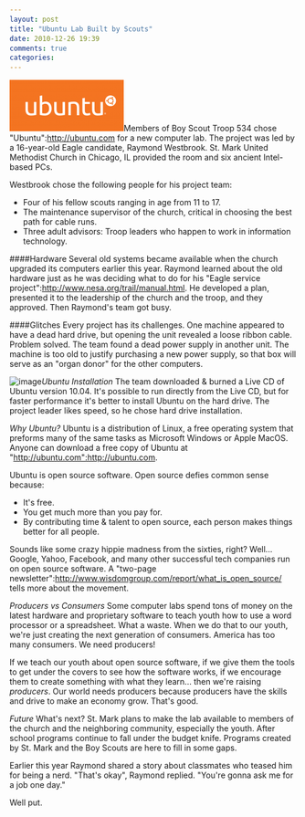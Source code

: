 ```yaml
---
layout: post
title: "Ubuntu Lab Built by Scouts"
date: 2010-12-26 19:39
comments: true
categories: 
---
```

<img src="/images/ubuntu.png" border="0" alt="image" name="image" class="right" width="200" height="90" />Members of Boy Scout Troop 534 chose "Ubuntu":http://ubuntu.com for a new computer lab. The project was led by a 16-year-old Eagle candidate, Raymond Westbrook. St. Mark United Methodist Church in Chicago, IL provided the room and six ancient Intel-based PCs.

Westbrook chose the following people for his project team:

* Four of his fellow scouts ranging in age from 11 to 17.
* The maintenance supervisor of the church, critical in choosing the best path for cable runs.
* Three adult advisors: Troop leaders who happen to work in information technology.

####Hardware
Several old systems became available when the church upgraded its computers earlier this year. Raymond learned about the old hardware just as he was deciding what to do for his "Eagle service project":http://www.nesa.org/trail/manual.html. He developed a plan, presented it to the leadership of the church and the troop, and they approved. Then Raymond's team got busy.

####Glitches
Every project has its challenges. One machine appeared to have a dead hard drive, but opening the unit revealed a loose ribbon cable. Problem solved. The team found a dead power supply in another unit. The machine is too old to justify purchasing a new power supply, so that box will serve as an "organ donor" for the other computers.

<img src="{filedir_1}ubuntu_lab.jpg" border="0" alt="image" name="image" class="right" width="300" height="177" />*Ubuntu Installation*
The team downloaded & burned a Live CD of Ubuntu version 10.04. It's possible to run directly from the Live CD, but for faster performance it's better to install Ubuntu on the hard drive. The project leader likes speed, so he chose hard drive installation.

*Why Ubuntu?*
Ubuntu is a distribution of Linux, a free operating system that preforms many of the same tasks as Microsoft Windows or Apple MacOS. Anyone can download a free copy of Ubuntu at "http://ubuntu.com":http://ubuntu.com.

Ubuntu is open source software. Open source defies common sense because:

* It's free.
* You get much more than you pay for.
* By contributing time & talent to open source, each person makes things better for all people.  

Sounds like some crazy hippie madness from the sixties, right? Well... Google, Yahoo, Facebook, and many other successful tech companies run on open source software. A "two-page newsletter":http://www.wisdomgroup.com/report/what_is_open_source/ tells more about the movement.

*Producers vs Consumers*
Some computer labs spend tons of money on the latest hardware and proprietary software to teach youth how to use a word processor or a spreadsheet. What a waste. When we do that to our youth, we're just creating the next generation of consumers. America has too many consumers. We need producers! 

If we teach our youth about open source software, if we give them the tools to get under the covers to see how the software works, if we encourage them to create something with what they learn... then we're raising _producers_. Our world needs producers because producers have the skills and drive to make an economy grow. That's good.

*Future*
What's next? St. Mark plans to make the lab available to members of the church and the neighboring community, especially the youth. After school programs continue to fall under the budget knife. Programs created by St. Mark and the Boy Scouts are here to fill in some gaps.

Earlier this year Raymond shared a story about classmates who teased him for being a nerd. "That's okay", Raymond replied. "You're gonna ask me for a job one day." 

Well put.

